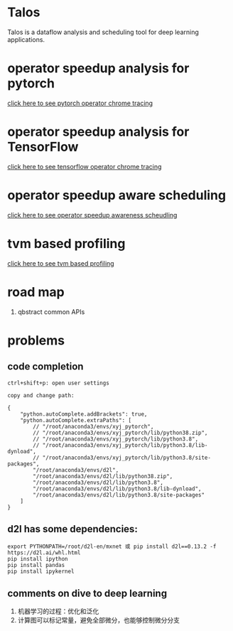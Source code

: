 # Talos

Talos is a dataflow analysis and scheduling tool for deep learning applications.

# operator speedup analysis for pytorch

[click here to see pytorch operator chrome tracing](pytorch-analyzer)

# operator speedup analysis for TensorFlow

[click here to see tensorflow operator chrome tracing](tensorflow-analyzer)

# operator speedup aware scheduling

[click here to see operator speedup awareness scheudling](java-operator-scheduler)

# tvm based profiling

[click here to see tvm based profiling](tvm-analyzer)

# road map

1. qbstract common APIs

# problems 

## code completion

```
ctrl+shift+p: open user settings

copy and change path:

{
    "python.autoComplete.addBrackets": true,
    "python.autoComplete.extraPaths": [
        // "/root/anaconda3/envs/xyj_pytorch",
        // "/root/anaconda3/envs/xyj_pytorch/lib/python38.zip",
        // "/root/anaconda3/envs/xyj_pytorch/lib/python3.8",
        // "/root/anaconda3/envs/xyj_pytorch/lib/python3.8/lib-dynload",
        // "/root/anaconda3/envs/xyj_pytorch/lib/python3.8/site-packages",
        "/root/anaconda3/envs/d2l",
        "/root/anaconda3/envs/d2l/lib/python38.zip",
        "/root/anaconda3/envs/d2l/lib/python3.8",
        "/root/anaconda3/envs/d2l/lib/python3.8/lib-dynload",
        "/root/anaconda3/envs/d2l/lib/python3.8/site-packages"
    ]
}
```

## d2l has some dependencies:

```
export PYTHONPATH=/root/d2l-en/mxnet 或 pip install d2l==0.13.2 -f https://d2l.ai/whl.html
pip install ipython
pip install pandas
pip install ipykernel
```

## comments on dive to deep learning 

1. 机器学习的过程：优化和泛化
2. 计算图可以标记常量，避免全部微分，也能够控制微分分支